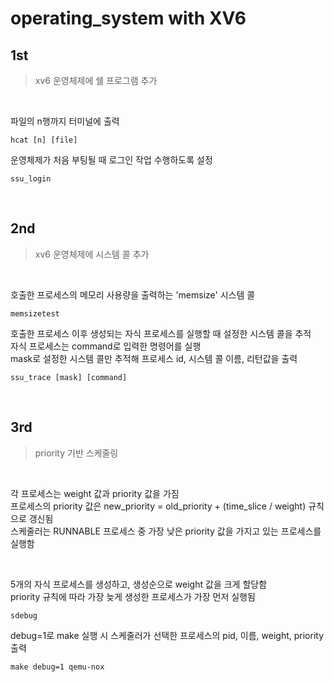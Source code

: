 # operating_system with XV6

## 1st
> xv6 운영체제에 쉘 프로그램 추가

<br/>

파일의 n행까지 터미널에 출력
```shell 
hcat [n] [file]
```  
운영체제가 처음 부팅될 때 로그인 작업 수행하도록 설정
```shell 
ssu_login
```  

<br/>

## 2nd  
> xv6 운영체제에 시스템 콜 추가 

<br/>

호출한 프로세스의 메모리 사용량을 출력하는 'memsize' 시스템 콜  
```shell 
memsizetest
```  
호출한 프로세스 이후 생성되는 자식 프로세스를 실행할 때 설정한 시스템 콜을 추적   
자식 프로세스는 command로 입력한 명령어를 실행   
mask로 설정한 시스템 콜만 추적해 프로세스 id, 시스템 콜 이름, 리턴값을 출력  
```shell 
ssu_trace [mask] [command]
```  

<br/>

## 3rd  
> priority 기반 스케줄링 

<br/>

각 프로세스는 weight 값과 priority 값을 가짐  
프로세스의 priority 값은 new_priority = old_priority + (time_slice / weight) 규칙으로 갱신됨  
스케줄러는 RUNNABLE 프로세스 중 가장 낮은 priority 값을 가지고 있는 프로세스를 실행함

<br/>

5개의 자식 프로세스를 생성하고, 생성순으로 weight 값을 크게 할당함  
priority 규칙에 따라 가장 늦게 생성한 프로세스가 가장 먼저 실행됨

```shell 
sdebug
```   

debug=1로 make 실행 시 스케줄러가 선택한 프로세스의 pid, 이름, weight, priority 출력

```shell 
make debug=1 qemu-nox
```  
